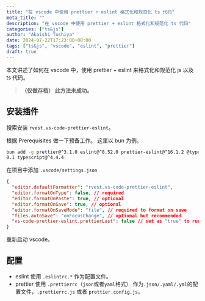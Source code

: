 ```yaml
---
title: "在 vscode 中使用 prettier + eslint 格式化和规范化 ts 代码"
meta_title: ""
description: "在 vscode 中使用 prettier + eslint 格式化和规范化 ts 代码"
categories: ["ts&js"]
author: "Akaishi Toshiya"
date: 2024-07-22T17:23:00+08:00
tags: ["ts&js", "vscode", "eslint", "prettier"]
draft: true
---
```


本文讲述了如何在 vscode 中，使用 prettier + eslint 来格式化和规范化 js 以及 ts 代码。

> **（仅做存档） 此方法未成功。**

## 安装插件

搜索安装 `rvest.vs-code-prettier-eslint`。

根据 Prerequisites 做一下预备工作。
这里以 bun 为例。

```bash
bun add -g prettier@^3.1.0 eslint@^8.52.0 prettier-eslint@^16.1.2 @typescript-eslint/parser@^5.
0.1 typescript@^4.4.4
```

在项目中添加 `.vscode/settings.json`

```json
{
  "editor.defaultFormatter": "rvest.vs-code-prettier-eslint",
  "editor.formatOnType": false, // required
  "editor.formatOnPaste": true, // optional
  "editor.formatOnSave": true, // optional
  "editor.formatOnSaveMode": "file", // required to format on save
  "files.autoSave": "onFocusChange", // optional but recommended
  "vs-code-prettier-eslint.prettierLast": false // set as "true" to run 'prettier' last not first
}
```

重新启动 vscode。

## 配置

* eslint 使用 `.eslintrc.*` 作为配置文件。
* prettier 使用 `.prettierrc`（`json`或者`yaml`格式） 作为`.json/.yaml/.yml`的配置文件，`.prettierrc.js` 或者 `prettier.config.js`。
